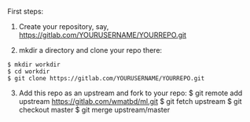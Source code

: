 First steps:
1. Create your repository, say,
  https://gitlab.com/YOURUSERNAME/YOURREPO.git

2. mkdir a directory and clone your repo there:
```
$ mkdir workdir
$ cd workdir
$ git clone https://gitlab.com/YOURUSERNAME/YOURREPO.git
```

3. Add this repo as an upstream and fork to your repo:
$ git remote add upstream https://gitlab.com/wmatbd/ml.git
$ git fetch upstream
$ git checkout master
$ git merge upstream/master


